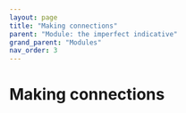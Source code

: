 ```yaml
---
layout: page
title: "Making connections"
parent: "Module: the imperfect indicative"
grand_parent: "Modules"
nav_order: 3
---
```


# Making connections

